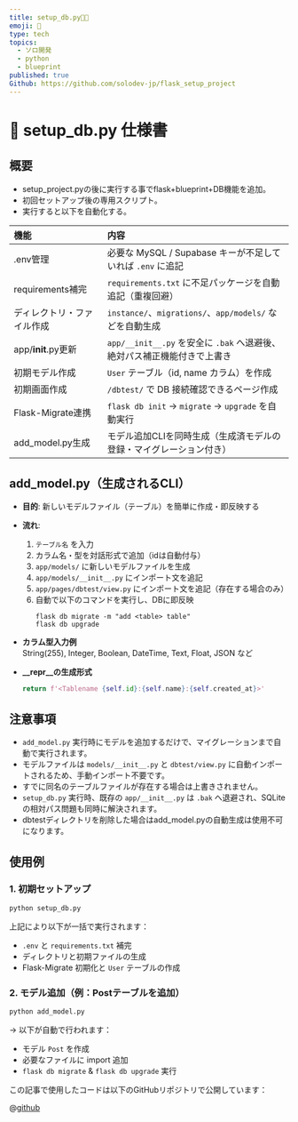 ```yaml
---
title: setup_db.py🌾🐖
emoji: 🐖
type: tech
topics:
  - ソロ開発
  - python
  - blueprint
published: true
Github: https://github.com/solodev-jp/flask_setup_project
---
```


# 📄 setup_db.py 仕様書

## 概要
- setup_project.pyの後に実行する事でflask+blueprint+DB機能を追加。
- 初回セットアップ後の専用スクリプト。
- 実行すると以下を自動化する。

| 機能                   | 内容 |
|:------------------------|:-----|
| .env管理                 | 必要な MySQL / Supabase キーが不足していれば `.env` に追記 |
| requirements補完         | `requirements.txt` に不足パッケージを自動追記（重複回避） |
| ディレクトリ・ファイル作成 | `instance/`、`migrations/`、`app/models/` などを自動生成 |
| app/__init__.py更新       | `app/__init__.py` を安全に `.bak` へ退避後、絶対パス補正機能付きで上書き |
| 初期モデル作成            | `User` テーブル（id, name カラム）を作成 |
| 初期画面作成              | `/dbtest/` で DB 接続確認できるページ作成 |
| Flask-Migrate連携         | `flask db init` → `migrate` → `upgrade` を自動実行 |
| add_model.py生成         | モデル追加CLIを同時生成（生成済モデルの登録・マイグレーション付き）

## add_model.py（生成されるCLI）

- **目的**: 新しいモデルファイル（テーブル）を簡単に作成・即反映する
- **流れ**:
  1. `テーブル名` を入力
  2. カラム名・型を対話形式で追加（idは自動付与）
  3. `app/models/` に新しいモデルファイルを生成
  4. `app/models/__init__.py` にインポート文を追記
  5. `app/pages/dbtest/view.py` にインポート文を追記（存在する場合のみ）
  6. 自動で以下のコマンドを実行し、DBに即反映  
     ```
     flask db migrate -m "add <table> table"
     flask db upgrade
     ```

- **カラム型入力例**  
  String(255), Integer, Boolean, DateTime, Text, Float, JSON など

- **__repr__の生成形式**
  ```python
  return f'<Tablename {self.id}:{self.name}:{self.created_at}>'
  ```

## 注意事項

- `add_model.py` 実行時にモデルを追加するだけで、マイグレーションまで自動で実行されます。
- モデルファイルは `models/__init__.py` と `dbtest/view.py` に自動インポートされるため、手動インポート不要です。
- すでに同名のテーブルファイルが存在する場合は上書きされません。
- `setup_db.py` 実行時、既存の `app/__init__.py` は `.bak` へ退避され、SQLite の相対パス問題も同時に解決されます。
- dbtestディレクトリを削除した場合はadd_model.pyの自動生成は使用不可になります。


## 使用例

### 1. 初期セットアップ

```bash
python setup_db.py
```

上記により以下が一括で実行されます：

- `.env` と `requirements.txt` 補完
- ディレクトリと初期ファイルの生成
- Flask-Migrate 初期化と `User` テーブルの作成

### 2. モデル追加（例：Postテーブルを追加）

```bash
python add_model.py
```

→ 以下が自動で行われます：

- モデル `Post` を作成
- 必要なファイルに import 追加
- `flask db migrate` & `flask db upgrade` 実行

この記事で使用したコードは以下のGitHubリポジトリで公開しています：

@[github](https://github.com/solodev-jp/flask_setup_project)
